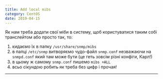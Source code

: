 ```yaml
---
title: Add local mibs
category: CentOS
date: 2019-04-15
---
```


Як нам треба додати свої міби в систему, щоб користуватися таким собі транслейтом або просто так, то:
1. кидаємо їх в папку `/usr/share/snmp/mibs`
2. в папці `/etc/snmp` витворяємо чудо-файл `snmp.conf` незважаючи на `snmpd.conf` який там може бути (це геть зовсім різні конфіги, Карл!)
3. в цьому ж самому `snmp.conf` пишемо `mibs +ALL`
4. всьо сікундою робить як треба без цифр і прочая!
-----